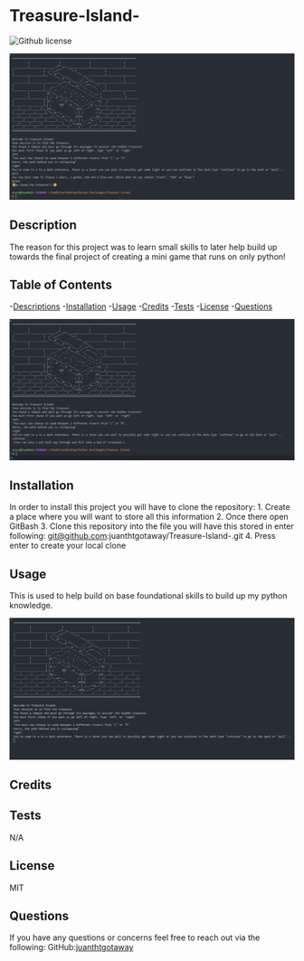 # Treasure-Island-

![Github license](https://shields.io/badge/license-MIT-orange)

![alt text](./pictures/q3.png)

## Description
The reason for this project was to learn small skills to later help build up towards the final project of creating a mini game that runs on only python! 

## Table of Contents
-[Descriptions](#Descriptions)
-[Installation](#Installation)
-[Usage](#Usage)
-[Credits](#Credits)
-[Tests](#Tests)
-[License](#License)
-[Questions](##Questions)

![alt text](./pictures/WrongAnswerResult.png)

## Installation
In order to install this project you will have to clone the repository: 
    1. Create a place where you will want to store all this information 
    2. Once there open GitBash
    3. Clone this repository into the file you will have this stored in
            enter following: git@github.com:juanthtgotaway/Treasure-Island-.git
    4. Press enter to create your local clone


## Usage
This is used to help build on base foundational skills to build up my python knowledge.

![alt text](./pictures/q2.png)

## Credits

## Tests
N/A
## License
MIT

## Questions
If you have any questions or concerns feel free to reach out via the following:
GitHub:[juanthtgotaway](https://github.com/juanthtgotaway)